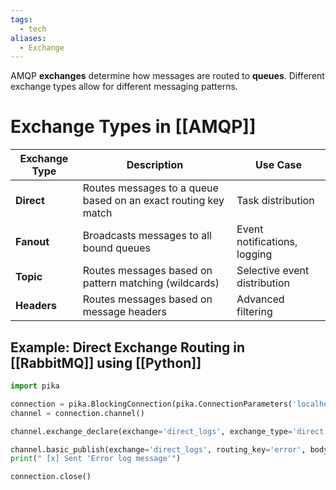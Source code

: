 ```yaml
---
tags:
  - tech
aliases:
  - Exchange
---
```

AMQP **exchanges** determine how messages are routed to **queues**. 
Different exchange types allow for different messaging patterns.

# Exchange Types in [[AMQP]]
| **Exchange Type** | **Description**                                                | **Use Case**                 |
| ----------------- | -------------------------------------------------------------- | ---------------------------- |
| **Direct**        | Routes messages to a queue based on an exact routing key match | Task distribution            |
| **Fanout**        | Broadcasts messages to all bound queues                        | Event notifications, logging |
| **Topic**         | Routes messages based on pattern matching (wildcards)          | Selective event distribution |
| **Headers**       | Routes messages based on message headers                       | Advanced filtering           |

## Example: Direct Exchange Routing in [[RabbitMQ]] using [[Python]]
```python
import pika

connection = pika.BlockingConnection(pika.ConnectionParameters('localhost'))
channel = connection.channel()

channel.exchange_declare(exchange='direct_logs', exchange_type='direct')

channel.basic_publish(exchange='direct_logs', routing_key='error', body='Error log message')
print(" [x] Sent 'Error log message'")

connection.close()
```
